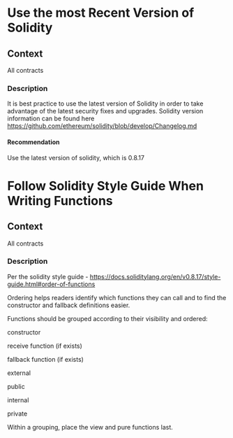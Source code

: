 # Use the most Recent Version of Solidity

## Context

All contracts

### Description

It is best practice to use the latest version of Solidity in order to take advantage of the latest security fixes and upgrades. Solidity version information can be found here https://github.com/ethereum/solidity/blob/develop/Changelog.md

#### Recommendation

Use the latest version of solidity, which is 0.8.17

# Follow Solidity Style Guide When Writing Functions

## Context

All contracts

### Description

Per the solidity style guide - https://docs.soliditylang.org/en/v0.8.17/style-guide.html#order-of-functions

Ordering helps readers identify which functions they can call and to find the constructor and fallback definitions easier.

Functions should be grouped according to their visibility and ordered:

constructor

receive function (if exists)

fallback function (if exists)

external

public

internal

private

Within a grouping, place the view and pure functions last.

